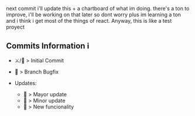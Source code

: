 next commit i'll update this + a chartboard of what im doing.
there's a ton to improve, i'll be working on that later so dont worry
plus im learning a ton and i think i get most of the things of react. Anyway, this is like a test proyect

## Commits Information :information_source:

- ⚔️/🔰 > Initial Commit

- 👷 > Branch Bugfix

- Updates:
  - 🚀 > Mayor update
  - 🔨 > Minor update
  - 🌟 > New funcionality
